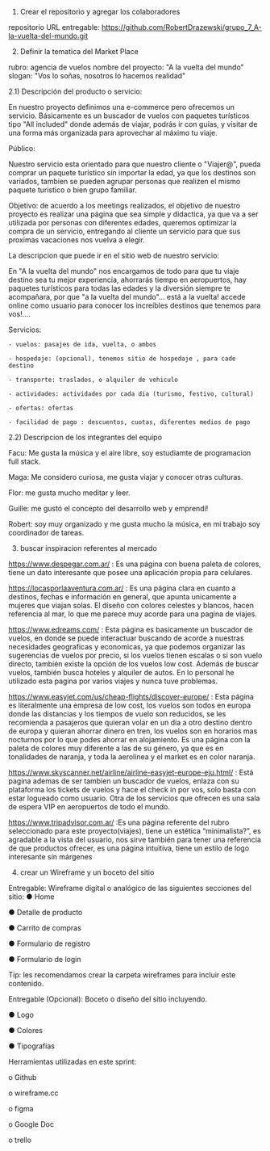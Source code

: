 1) Crear el repositorio y agregar los colaboradores

repositorio URL entregable: https://github.com/RobertDrazewski/grupo_7_A-la-vuelta-del-mundo.git

2) Definir la tematica del Market Place

rubro: agencia de vuelos
nombre del proyecto: "A la vuelta del mundo"
slogan: "Vos lo soñas, nosotros lo hacemos realidad"


2.1) Descripción del producto o servicio:

En nuestro proyecto definimos una e-commerce pero ofrecemos un servicio.
Básicamente es un buscador de vuelos con paquetes turísticos tipo "All included" donde además de viajar, podrás ir con guías, y visitar de una forma más organizada para aprovechar al máximo tu viaje.

Público:

Nuestro servicio esta orientado para que nuestro cliente o "Viajer@", pueda comprar un paquete turístico sin importar la edad, ya que los destinos son variados, tambien se pueden agrupar personas que realizen el mismo paquete turistico o bien grupo familiar.

Objetivo: de acuerdo a los meetings realizados, el objetivo de nuestro proyecto es realizar una página que sea simple y didactica, ya que va a ser utilizada por personas con diferentes edades, queremos optimizar la compra de un servicio, entregando al cliente un servicio para que sus proximas vacaciones nos vuelva a elegir.

La descripcion que puede ir en el sitio web de nuestro servicio:

En "A la vuelta del mundo" nos encargamos de todo para que tu viaje destino sea tu mejor experiencia, ahorrarás tiempo en aeropuertos, hay paquetes turísticos para todas las edades y la diversión siempre te acompañara, por que "a la vuelta del mundo"... está a la vuelta! accede online como usuario para conocer los increíbles destinos que tenemos para vos!....

Servicios:

    - vuelos: pasajes de ida, vuelta, o ambos

    - hospedaje: (opcional), tenemos sitio de hospedaje , para cade destino

    - transporte: traslados, o alquiler de vehiculo

    - actividades: actividades por cada dia (turismo, festivo, cultural)

    - ofertas: ofertas

    - facilidad de pago : descuentos, cuotas, diferentes medios de pago

2.2) Descripcion de los integrantes del equipo

Facu: Me gusta la música y el aire libre, soy estudiamte de programacion full stack.


Maga: Me considero curiosa, me gusta viajar y conocer otras culturas.


Flor: me gusta mucho meditar y leer.


Guille: me gustó el concepto del desarrollo web y emprendí!


Robert: soy muy organizado y me gusta mucho la música, en mi trabajo soy coordinador de tareas. 



3) buscar inspiracion referentes al mercado

https://www.despegar.com.ar/ : Es una página con buena paleta de colores, tiene un dato interesante que posee una aplicación propia para celulares.

https://locasporlaaventura.com.ar/ : Es una página clara en cuanto a destinos, fechas e información en general, que apunta unicamente a mujeres que viajan solas. El diseño con colores celestes y blancos, hacen referencia al mar, lo que me parece muy acorde para una pagina de viajes.

https://www.edreams.com/ :  Esta página es basicamente un buscador de vuelos, en donde se puede interactuar buscando de acorde a nuestras necesidades geograficas y economicas, ya que podemos organizar las sugerencias de vuelos por precio, si  los vuelos tienen escalas o si son vuelo directo, también existe la opción de los vuelos low cost. Además de buscar vuelos, también busca hoteles y alquiler de autos. En lo personal he utilizado esta pagina por varios viajes y nunca tuve problemas.

https://www.easyjet.com/us/cheap-flights/discover-europe/ : Esta página es literalmente una empresa de low cost, los vuelos son todos en europa donde las distancias y los tiempos de vuelo son reducidos, se les recomienda a pasajeros que quieran volar en un dia a otro destino dentro de europa y quieran ahorrar dinero en tren, los vuelos son en horarios mas nocturnos por lo que podes ahorrar en alojamiento. Es una página con la paleta de colores muy diferente a las de su género, ya que es en tonalidades de naranja, y toda la aerolínea y el market es en color naranja.

https://www.skyscanner.net/airline/airline-easyjet-europe-eju.html/ : Está pagina ademas de ser tambien un buscador de vuelos, enlaza con su plataforma los tickets de vuelos y hace el check in por vos, solo basta con estar logueado como usuario. Otra de los servicios que ofrecen es una sala de espera VIP en aeropuertos de todo el mundo.

https://www.tripadvisor.com.ar/  :Es una página referente del rubro seleccionado para este proyecto(viajes), tiene un estética “minimalista?”, es agradable a la vista del usuario, nos sirve también para tener una referencia de que productos ofrecer, es una página intuitiva, tiene un estilo de logo interesante sin márgenes

4) crear un Wireframe y un boceto del sitio

Entregable: Wireframe digital o analógico de las siguientes secciones del sitio:
● Home

● Detalle de producto

● Carrito de compras

● Formulario de registro

● Formulario de login

Tip: les recomendamos crear la carpeta wireframes para incluir este contenido.

Entregable (Opcional): Boceto o diseño del sitio incluyendo.

● Logo 

● Colores

● Tipografías


Herramientas utilizadas en este sprint: 

o	Github 

o	wireframe.cc

o	figma

o	Google Doc

o	trello
